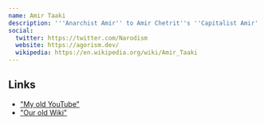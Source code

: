 ```yaml
---
name: Amir Taaki
description: '''Anarchist Amir'' to Amir Chetrit''s ''Capitalist Amir'', Gav met Johnny through Amir Taaki.'
social:
  twitter: https://twitter.com/Narodism
  website: https://agorism.dev/
  wikipedia: https://en.wikipedia.org/wiki/Amir_Taaki
---
```


## Links
- ["My old YouTube"](https://www.youtube.com/@BoxxyBrassin)
- ["Our old Wiki"](https://web.archive.org/web/20150309190939/http://wiki.unsystem.net/en/index.php/Bitlaw)
